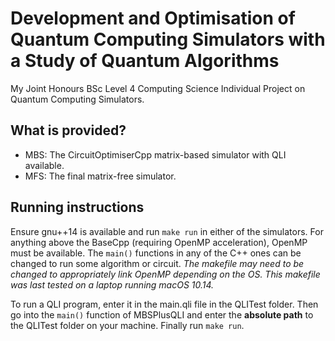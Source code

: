 # Development and Optimisation of Quantum Computing Simulators with a Study of Quantum Algorithms

My Joint Honours BSc Level 4 Computing Science Individual Project on Quantum Computing Simulators. 

## What is provided?

- MBS: The CircuitOptimiserCpp matrix-based simulator with QLI available.
- MFS: The final matrix-free simulator.

## Running instructions

Ensure gnu++14 is available and run `make run` in either of the simulators. For anything above the BaseCpp (requiring OpenMP acceleration), OpenMP must be available. The `main()` functions in any of the C++ ones can be changed to run some algorithm or circuit. *The makefile may need to be changed to appropriately link OpenMP depending on the OS. This makefile was last tested on a laptop running macOS 10.14.*

To run a QLI program, enter it in the main.qli file in the QLITest folder. Then go into the `main()` function of MBSPlusQLI and enter the **absolute path** to the QLITest folder on your machine. Finally run `make run`.

